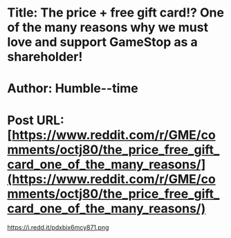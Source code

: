 # Title: The price + free gift card!? One of the many reasons why we must love and support GameStop as a shareholder!
# Author: Humble--time
# Post URL: [https://www.reddit.com/r/GME/comments/octj80/the_price_free_gift_card_one_of_the_many_reasons/](https://www.reddit.com/r/GME/comments/octj80/the_price_free_gift_card_one_of_the_many_reasons/)


https://i.redd.it/pdxbix6mcy871.png